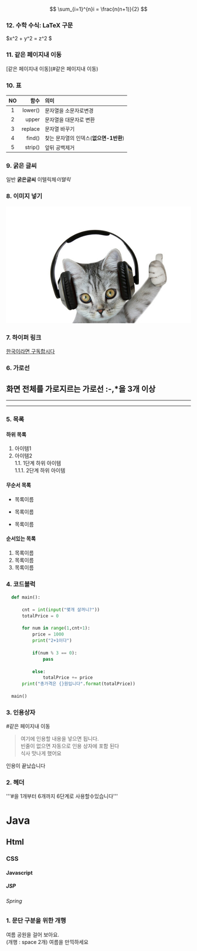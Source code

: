 $$
\sum_{i=1}^{n}i = \frac{n(n+1)}{2}
$$  

### 12. 수학 수식: LaTeX 구문

$x^2 + y^2 = z^2 $


### 11. 같은 페이지내 이동
[같은 페이지내 이동](#같은 페이지내 이동)

### 10. 표
|NO|함수|의미|
|:--------------------:|--------------------:|:--------------------|
|1|lower()|문자열을 소문자로변경|
|2|upper|문자열을 대문자로 변환|
|3|replace|문자열 바꾸기|
|4|find()|찾는 문자열의 인덱스(**없으면-1반환**)|
|5|strip()|앞뒤 공백제거|

### 9. 굵은 글씨
일반 **굵은글씨**
이텔릭체*이텔릭*

### 8. 이미지 넣기
![굿](https://github.com/ChoikyoungWon/markdown20230717/blob/main/doc/abc.jpg)

### 7. 하이퍼 링크
[한국이라면 구독합시다](https://www.youtube.com/@calmdownman_data)

### 6. 가로선
화면 전체를 가로지르는 가로선  :-,*을 3개 이상
---
***
---

### 5. 목록
#### 하위 목록
1.  아이템1  
1.  아이템2  
   1.1.   1단계 하위 아이템  
     1.1.1.   2단계 하위 아이템
#### 무순서 목록
* 목록이름
- 목록이름
+ 목록이름

#### 순서있는 목록
1. 목록이름
1. 목록이름
1. 목록이름

### 4. 코드블럭
```python
  def main():
  
      cnt = int(input("몇개 살꺼니?"))
      totalPrice = 0
  
      for num in range(1,cnt+1):
          price = 1000
          print("2+1이다")
  
          if(num % 3 == 0):
              pass
  
          else:
              totalPrice += price
      print("총가격은 {}원입니다".format(totalPrice))
  
  main() 
```

### 3. 인용상자
#같은 페이지내 이동
> 여기에 인용할 내용을 넣으면 됩니다.  
> 빈줄이 없으면 자동으로 인용 상자에 포함 된다  
식사 맛나게 했어요

인용이 끝났습니다

### 2. 헤더
'''#을 1개부터 6개까지 6단계로 사용할수있습니다'''

# Java
## Html
### CSS
#### Javascript
##### JSP
###### Spring



### 1. 문단 구분을 위한 개행
여름 공원을 걸어 보아요.  
(개행 : space 2개)
여름을 만끽하세요

